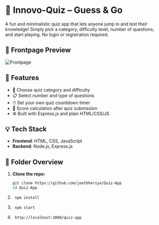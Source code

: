 
# 🧠 Innovo-Quiz – Guess & Go

A fun and minimalistic quiz app that lets anyone jump in and test their knowledge! Simply pick a category, difficulty level, number of questions, and start playing. No login or registration required.


## 🚀 Frontpage Preview

![Frontpage](C:\Users\ASUS\Downloads\quiz-app-master-1--main\quiz-app-master-1--main\quiz-app-master\frontpage.png)
## 🚀 Features

- 🎯 Choose quiz category and difficulty
- 📋 Select number and type of questions
- ⏱ Set your own quiz countdown timer
- 🧠 Score calculation after quiz submission
- ⚙️ Built with Express.js and plain HTML/CSS/JS
## 💡 Tech Stack

- **Frontend**: HTML, CSS, JavaScript
- **Backend**: Node.js, Express.js
## 📁 Folder Overview

1. **Clone the repo:**
   ```bash
   git clone https://github.com/jeetbheriya/Quiz-App
   cd Quiz-App

2. ```bash
    npm install

3. ```bash
    npm start

4. ```arduino
    http://localhost:3000/quiz-app

